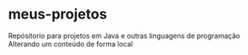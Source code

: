 # meus-projetos
Repósitorio para projetos em Java e outras linguagens de programação
Alterando um conteúdo de forma local